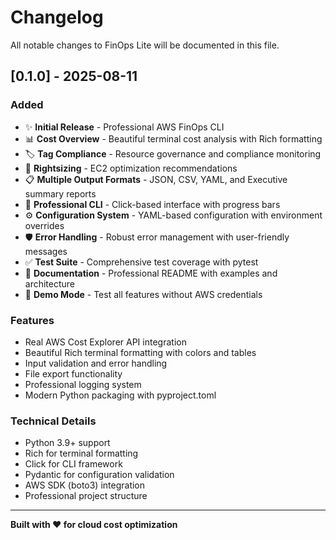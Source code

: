 # Changelog

All notable changes to FinOps Lite will be documented in this file.

## [0.1.0] - 2025-08-11

### Added
- ✨ **Initial Release** - Professional AWS FinOps CLI
- 📊 **Cost Overview** - Beautiful terminal cost analysis with Rich formatting
- 🏷️ **Tag Compliance** - Resource governance and compliance monitoring
- 🚀 **Rightsizing** - EC2 optimization recommendations
- 📋 **Multiple Output Formats** - JSON, CSV, YAML, and Executive summary reports
- 🔧 **Professional CLI** - Click-based interface with progress bars
- ⚙️ **Configuration System** - YAML-based configuration with environment overrides
- 🛡️ **Error Handling** - Robust error management with user-friendly messages
- ✅ **Test Suite** - Comprehensive test coverage with pytest
- 📖 **Documentation** - Professional README with examples and architecture
- 🎯 **Demo Mode** - Test all features without AWS credentials

### Features
- Real AWS Cost Explorer API integration
- Beautiful Rich terminal formatting with colors and tables
- Input validation and error handling
- File export functionality
- Professional logging system
- Modern Python packaging with pyproject.toml

### Technical Details
- Python 3.9+ support
- Rich for terminal formatting
- Click for CLI framework
- Pydantic for configuration validation
- AWS SDK (boto3) integration
- Professional project structure

---

**Built with ❤️ for cloud cost optimization**
